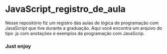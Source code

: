 # JavaScript_registro_de_aula
Nesse repositório fiz um registro das aulas de lógica de programação com JavaScript que tive durante a graduação.
Aqui você encontra um arquivo do tipo .js com anotações e exemplos da programação com JavaScrip.

### Just enjoy
